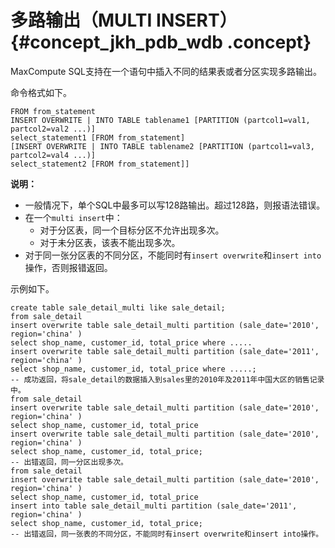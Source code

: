 # 多路输出（MULTI INSERT） {#concept_jkh_pdb_wdb .concept}

MaxCompute SQL支持在一个语句中插入不同的结果表或者分区实现多路输出。

命令格式如下。

``` {#codeblock_7um_jf4_38s}
FROM from_statement
INSERT OVERWRITE | INTO TABLE tablename1 [PARTITION (partcol1=val1, partcol2=val2 ...)]
select_statement1 [FROM from_statement]
[INSERT OVERWRITE | INTO TABLE tablename2 [PARTITION (partcol1=val3, partcol2=val4 ...)]
select_statement2 [FROM from_statement]]
```

**说明：** 

-   一般情况下，单个SQL中最多可以写128路输出。超过128路，则报语法错误。
-   在一个`multi insert`中：
    -   对于分区表，同一个目标分区不允许出现多次。
    -   对于未分区表，该表不能出现多次。
-   对于同一张分区表的不同分区，不能同时有`insert overwrite`和`insert into`操作，否则报错返回。

示例如下。

``` {#codeblock_y7v_iai_kpd}
create table sale_detail_multi like sale_detail;
from sale_detail
insert overwrite table sale_detail_multi partition (sale_date='2010', region='china' ) 
select shop_name, customer_id, total_price where .....
insert overwrite table sale_detail_multi partition (sale_date='2011', region='china' )
select shop_name, customer_id, total_price where .....;
-- 成功返回，将sale_detail的数据插入到sales里的2010年及2011年中国大区的销售记录中。
from sale_detail
insert overwrite table sale_detail_multi partition (sale_date='2010', region='china' )
select shop_name, customer_id, total_price
insert overwrite table sale_detail_multi partition (sale_date='2010', region='china' )
select shop_name, customer_id, total_price;
-- 出错返回，同一分区出现多次。
from sale_detail
insert overwrite table sale_detail_multi partition (sale_date='2010', region='china' )
select shop_name, customer_id, total_price
insert into table sale_detail_multi partition (sale_date='2011', region='china' )
select shop_name, customer_id, total_price;
-- 出错返回，同一张表的不同分区，不能同时有insert overwrite和insert into操作。
```


